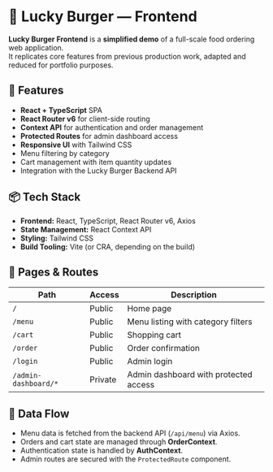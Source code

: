 # 🍔 Lucky Burger — Frontend

**Lucky Burger Frontend** is a **simplified demo** of a full-scale food ordering web application.  
It replicates core features from previous production work, adapted and reduced for portfolio purposes.

## 🚀 Features

- **React + TypeScript** SPA  
- **React Router v6** for client-side routing  
- **Context API** for authentication and order management  
- **Protected Routes** for admin dashboard access  
- **Responsive UI** with Tailwind CSS  
- Menu filtering by category  
- Cart management with item quantity updates  
- Integration with the Lucky Burger Backend API

## 📦 Tech Stack

- **Frontend:** React, TypeScript, React Router v6, Axios  
- **State Management:** React Context API  
- **Styling:** Tailwind CSS  
- **Build Tooling:** Vite (or CRA, depending on the build)  

## 📂 Pages & Routes

| Path                   | Access   | Description |
|------------------------|----------|-------------|
| `/`                    | Public   | Home page |
| `/menu`                | Public   | Menu listing with category filters |
| `/cart`                | Public   | Shopping cart |
| `/order`               | Public   | Order confirmation |
| `/login`               | Public   | Admin login |
| `/admin-dashboard/*`   | Private  | Admin dashboard with protected access |

## 🔄 Data Flow

- Menu data is fetched from the backend API (`/api/menu`) via Axios.  
- Orders and cart state are managed through **OrderContext**.  
- Authentication state is handled by **AuthContext**.  
- Admin routes are secured with the `ProtectedRoute` component.

